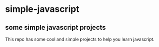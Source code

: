 # simple-javascript
## some simple javascript projects
This repo has some cool and simple projects to help you learn javascript.
